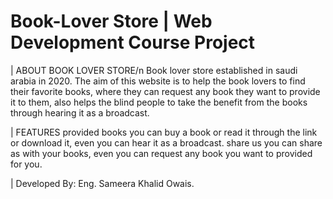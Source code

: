 # Book-Lover Store | Web Development Course Project

| ABOUT BOOK LOVER STORE/n
Book lover store established in saudi arabia in 2020.
The aim of this website is to help the book lovers to find their favorite books,
where they can request any book they want to provide it to them, 
also helps the blind people to take the benefit from the books through hearing it as a broadcast.

| FEATURES
provided books
you can buy a book or read it 
through the link or download it, 
even you can hear it as a broadcast.
share us
you can share as with your books,
even you can request any book you want to provided for you.


| Developed By: Eng. Sameera Khalid Owais.
